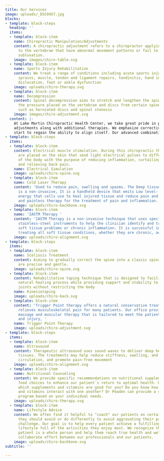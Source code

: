 ```yaml
---
title: Our Services
image: uploads/_DSC0457.jpg
blocks:
- template: block-steps
  heading: ''
  items:
  - template: block-item
    name: Chiropractic Manipulation/Adjustments
    content: A chiropractic adjustment refers to a chiropractor applying manipulation
      to the vertebrae that have abnormal movement patterns or fail to function normally,
      subluxation.
    image: images/chiro-table.svg
  - template: block-item
    name: Sports Injury Rehabilitation
    content: We treat a range of conditions including acute sports injuries, strains,
      sprains, muscle, tendon and ligament repairs, tendinitis, hand injuries, shoulder
      dislocation, foot or ankle dysfunction
    image: uploads/chiro-therapy.svg
  - template: block-item
    name: Decompression
    content: Spinal decompression aims to stretch and lengthen the spine to relieve
      the pressure placed on the vertebrae and discs from certain spine conditions,
      such as herniated discs and spinal stenosis
    image: images/chiro-adjustment.svg
  content: |-
    At Lake Martin Chiropractic Health Center, we take great pride in providing the finest chiropractic care for our patients. Dr. Peaden offers gentle and effective chiropractic treatments that will help you get out of pain and will restore and rehabilitate your spine to further your overall health and wellness. We use a hands-on approach as well as precision instruments for gentle and precise chiropractic
    adjustments along with additional therapies. We emphasize corrective care to make your adjustments hold as long as possible to minimize your need and dependence on future treatments. We work to retrain the Upper Cervical so that the body will
    start to regain the ability to align itself. Our advanced combinations of techniques work synergistically to make adjustments hold as long as possible thus allowing overall wellness to be achieved. If you have any questions, please call us at (334) 458-2633 and one of our trained staff will be glad to set up an appointment.
- template: block-steps
  items:
  - template: block-item
    content: Electrical muscle stimulation. During this chiropractic therapy, electrodes
      are placed on the skin that send light electrical pulses to different areas
      of the body with the purpose of reducing inflammation, curtailing muscle spasms
      and relieving back pain.
    name: Electrical Simulation
    image: uploads/chiro-spine.svg
  - template: block-item
    name: Cold Laser Therapy
    content: 'Used to reduce pain, swelling and spasms. The Deep tissue laser therapy
      is a non-invasive, It is a handheld device that emits Low level- laser light
      energy that cells use to heal injured tissue and reduce pain and inflammation.
      and painless therapy for the treatment of pain and inflammation. '
    image: uploads/chiro-backbone.svg
  - template: block-item
    name: 'IASTM Therapy '
    content: 'IASTM Therapy is a non-invasive technique that uses specially designed
      stainless-steel instruments to help the clinician identify and treat areas exhibiting
      soft tissue problems or chronic inflammation. It is successful in effectively
      treating all soft tissue conditions, whether they are chronic, acute or post-surgical. '
    image: uploads/chiro-alignment.svg
- template: block-steps
  items:
  - template: block-item
    name: Scoliosis Treatment
    content: Aiming to gradually correct the spine into a classic spinal curve, scoliosis-treatments
      are precise and gentle.
    image: uploads/chiro-spine.svg
  - template: block-item
    content: Rehabilitative taping technique that is designed to facilitate the body’s
      natural healing process while providing support and stability to muscles and
      joints without restricting the body
    name: Kinesiotaping
    image: uploads/chiro-back.svg
  - template: block-item
    content: 'Trigger Point therapy offers a natural conservative treatment approach that
      relieves musculoskeletal pain for many patients. Our office provides specific
      massage and muscular therapy that is tailored to meet the patient''s condition
      and injury, '
    name: Trigger Point Therapy
    image: uploads/chiro-adjustment.svg
- template: block-steps
  items:
  - template: block-item
    name: Ultrasound
    content: Therapeutic ultrasound uses sound waves to deliver deep heat to the treated
      tissues. The treatments may help reduce stiffness, swelling, and pain, increase
      circulation, and promote pain-free movement
    image: uploads/chiro-alignment.svg
  - template: block-item
    name: Nutritional Counseling
    content: We provide specific recommendations on nutritional supplements and healthy
      food choices to enhance our patient´s return to optimal health. Do you know
      which supplements and vitamins are good for you? Do you know how these supplements
      and vitamins interact with one another? Dr Peaden can provide a structured nutritional
      program based on your individual needs.
    image: uploads/chiro-therapy.svg
  - template: block-item
    name: Lifestyle Advice
    content: We often find it helpful to "coach" our patients on certain activities
      they should avoid or do differently to avoid aggravating their particular health
      challenge. Our goal is to help every patient achieve a fulfilling and happy
      lifestyle full of the activities they enjoy most. We recognize that each our
      patient is a whole person and help them reach true health and wellness is a
      collaborate effort between our professionals and our patients.
    image: uploads/chiro-backbone.svg
subtitle: ''

---
```

